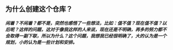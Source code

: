 ## 为什么创建这个仓库？
##### 闲着？不闲着？都不是，突然也感悟了一些想法，比如：值不值？现在值不值？以后呢？这样的问题，这对于像我这样的人来说，现在还是不明确，再多的努力都不会取得一副下联，所以为什么？这个问题，我想我已经很明确了，大的认为是一个规划，小的认为是一些计划和安排。
